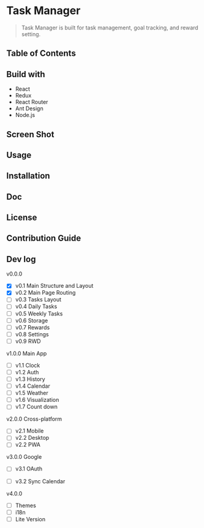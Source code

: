 # Task Manager

> Task Manager is built for task management, goal tracking, and reward setting.

## Table of Contents

## Build with

- React
- Redux
- React Router
- Ant Design
- Node.js

## Screen Shot

## Usage

## Installation

## Doc

## License

## Contribution Guide

## Dev log

v0.0.0

- [x] v0.1 Main Structure and Layout
- [x] v0.2 Main Page Routing
- [ ] v0.3 Tasks Layout
- [ ] v0.4 Daily Tasks
- [ ] v0.5 Weekly Tasks
- [ ] v0.6 Storage
- [ ] v0.7 Rewards
- [ ] v0.8 Settings
- [ ] v0.9 RWD

v1.0.0 Main App

- [ ] v1.1 Clock
- [ ] v1.2 Auth
- [ ] v1.3 History
- [ ] v1.4 Calendar
- [ ] v1.5 Weather
- [ ] v1.6 Visualization
- [ ] v1.7 Count down

v2.0.0 Cross-platform

- [ ] v2.1 Mobile
- [ ] v2.2 Desktop
- [ ] v2.2 PWA

v3.0.0 Google

- [ ] v3.1 OAuth
- [ ] v3.2 Sync Calendar


v4.0.0

- [ ] Themes
- [ ] i18n
- [ ] Lite Version
